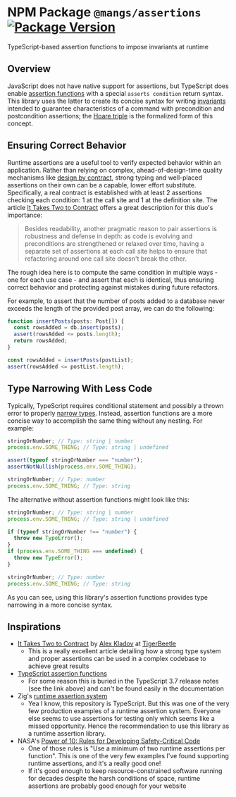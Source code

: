 # NPM Package `@mangs/assertions` [![Package Version](https://img.shields.io/npm/v/@mangs/assertions)](https://www.npmjs.com/package/@mangs/assertions)

TypeScript-based assertion functions to impose invariants at runtime

## Overview

JavaScript does not have native support for assertions, but TypeScript does enable [assertion functions](https://www.typescriptlang.org/docs/handbook/release-notes/typescript-3-7.html#assertion-functions) with a special `asserts condition` return syntax. This library uses the latter to create its concise syntax for writing [invariants](<https://en.wikipedia.org/wiki/Invariant_(mathematics)#Invariants_in_computer_science>) intended to guarantee characteristics of a command with precondition and postcondition assertions; the [Hoare triple](https://en.wikipedia.org/wiki/Hoare_logic#Hoare_triple) is the formalized form of this concept.

## Ensuring Correct Behavior

Runtime assertions are a useful tool to verify expected behavior within an application. Rather than relying on complex, ahead-of-design-time quality mechanisms like [design by contract](https://en.wikipedia.org/wiki/Design_by_contract), strong typing and well-placed assertions on their own can be a capable, lower effort substitute. Specifically, a real contract is established with at least 2 assertions checking each condition: 1 at the call site and 1 at the definition site. The article [It Takes Two to Contract](https://tigerbeetle.com/blog/2023-12-27-it-takes-two-to-contract/) offers a great description for this duo's importance:

> Besides readability, another pragmatic reason to pair assertions is robustness and defense in depth: as code is evolving and preconditions are strengthened or relaxed over time, having a separate set of assertions at each call site helps to ensure that refactoring around one call site doesn't break the other.

The rough idea here is to compute the same condition in multiple ways - one for each use case - and assert that each is identical, thus ensuring correct behavior and protecting against mistakes during future refactors.

For example, to assert that the number of posts added to a database never exceeds the length of the provided post array, we can do the following:

```ts
function insertPosts(posts: Post[]) {
  const rowsAdded = db.insert(posts);
  assert(rowsAdded <= posts.length);
  return rowsAdded;
}

const rowsAdded = insertPosts(postList);
assert(rowsAdded <= postList.length);
```

## Type Narrowing With Less Code

Typically, TypeScript requires conditional statement and possibly a thrown error to properly [narrow types](https://www.typescriptlang.org/docs/handbook/2/narrowing.html). Instead, assertion functions are a more concise way to accomplish the same thing without any nesting. For example:

```ts
stringOrNumber; // Type: string | number
process.env.SOME_THING; // Type: string | undefined

assert(typeof stringOrNumber === "number");
assertNotNullish(process.env.SOME_THING);

stringOrNumber; // Type: number
process.env.SOME_THING; // Type: string
```

The alternative without assertion functions might look like this:

```ts
stringOrNumber; // Type: string | number
process.env.SOME_THING; // Type: string | undefined

if (typeof stringOrNumber !== "number") {
  throw new TypeError();
}
if (process.env.SOME_THING === undefined) {
  throw new TypeError();
}

stringOrNumber; // Type: number
process.env.SOME_THING; // Type: string
```

As you can see, using this library's assertion functions provides type narrowing in a more concise syntax.

## Inspirations

- [It Takes Two to Contract](https://tigerbeetle.com/blog/2023-12-27-it-takes-two-to-contract/) by [Alex Kladov](https://matklad.github.io/about.html) at [TigerBeetle](https://tigerbeetle.com/)
  - This is a really excellent article detailing how a strong type system and proper assertions can be used in a complex codebase to achieve great results
- [TypeScript assertion functions](https://www.typescriptlang.org/docs/handbook/release-notes/typescript-3-7.html#assertion-functions)
  - For some reason this is buried in the TypeScript 3.7 release notes (see the link above) and can't be found easily in the documentation
- Zig's [runtime assertion system](https://ziglang.org/documentation/master/std/#std.debug.assert)
  - Yea I know, this repository is TypeScript. But this was one of the very few production examples of a runtime assertion system. Everyone else seems to use assertions for testing only which seems like a missed opportunity. Hence the recommendation to use this library as a runtime assertion library.
- NASA's [Power of 10: Rules for Developing Safety-Critical Code](https://en.wikipedia.org/wiki/The_Power_of_10:_Rules_for_Developing_Safety-Critical_Code)
  - One of those rules is "Use a minimum of two runtime assertions per function". This is one of the very few examples I've found supporting runtime assertions, and it's a really good one!
  - If it's good enough to keep resource-constrained software running for decades despite the harsh conditions of space, runtime assertions are probably good enough for your website

